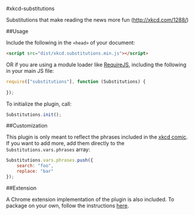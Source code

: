 #xkcd-substitutions

Substitutions that make reading the news more fun (http://xkcd.com/1288/)

##Usage

Include the following in the `<head>` of your document:

```html
<script src="dist/xkcd.substitutions.min.js"></script>
```

OR if you are using a module loader like [RequireJS](http://requirejs.org), including the following in your main JS file:

```js
require(["substitutions"], function (Substitutions) {
	
});
```

To initialize the plugin, call:

```js
Substitutions.init();
```

##Customization

This plugin is only meant to reflect the phrases included in the [xkcd comic](http://xkcd.com/1288/). If you want to add more, add them directly to the `Substitutions.vars.phrases` array:

```js
Substitutions.vars.phrases.push({
	search: "foo",
	replace: "bar"
});
```

##Extension

A Chrome extension implementation of the plugin is also included. To package on your own, follow the instructions [here](http://developer.chrome.com/extensions/packaging.html).